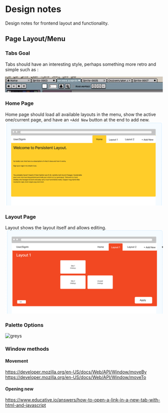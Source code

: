 # Design notes

Design notes for frontend layout and functionality.

## Page Layout/Menu

### Tabs Goal
Tabs should have an interesting style, perhaps something more retro and simple such as :

![Tabbed Layout](../Reference/Notes/Tabbed%20Layout.png)


### Home Page
Home page should load all available layouts in the menu, show the active one/current page, and have an ``+Add New`` button at the end to add new.
![Example Home Page](../Reference/Notes/HomeExample.png)

### Layout Page
Layout shows the layout itself and allows editing.
![Example Layout Page](../Reference/Notes/LayoutExample.png)


### Palette Options

![greys](https://pbs.twimg.com/media/EQBP6VJXUAArPas.png:large)


### Window methods

#### Movement
https://developer.mozilla.org/en-US/docs/Web/API/Window/moveBy
https://developer.mozilla.org/en-US/docs/Web/API/Window/moveTo

#### Opening new
https://www.educative.io/answers/how-to-open-a-link-in-a-new-tab-with-html-and-javascript